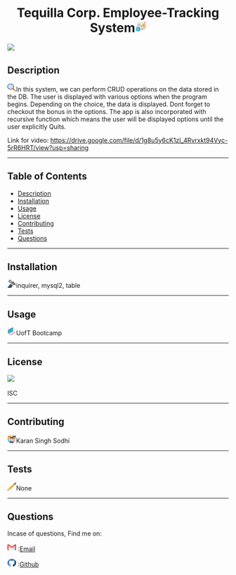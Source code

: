 <h1 align='center'>Tequilla Corp. Employee-Tracking System<span><img src="icons/project.png" height="25" width="25"/></span></h1>
    <img src="https://img.shields.io/badge/License-ISC-blue.svg"/>
    <h2 id="description">Description</h2>
    <p><img src="icons/search.png" height="18" width="20"/>In this system, we can perform CRUD operations on the data stored in the DB. The user is displayed with various options when the program begins. Depending on the choice, the data is displayed. Dont forget to checkout the bonus in the options. The app is also incorporated with recursive function which means the user will be displayed options until the user explicitly Quits.  </p>
    <p>Link for video: <a href="https://drive.google.com/file/d/1g8u5y6cK1zI_4Rvrxkt94Vyc-5rR6HRT/view?usp=sharing" target="_blank">https://drive.google.com/file/d/1g8u5y6cK1zI_4Rvrxkt94Vyc-5rR6HRT/view?usp=sharing</a></p>
    <hr>
    <h2>Table of Contents</h2>
    <ul>
        <li><a href="#description">Description</a></li>
        <li><a href="#install">Installation</a></li>
        <li><a href="#usage">Usage</a></li>
        <li><a href="#license">License</a></li>
        <li><a href="#contri">Contributing</a></li>
        <li><a href="#test">Tests</a></li>
        <li><a href="#question">Questions</a></li>
    </ul>
    <hr>
    <h2 id="install">Installation</h2>
    <p><img src="icons/wheel.png" height="18" width="20"/>inquirer, mysql2, table</p>
    <hr>
    <h2 id="usage">Usage</h2>
    <p><img src="icons/laptop.png" height="18" width="20"/>UofT Bootcamp</p>
    <hr>
    <h2 id="license">License</h2>
    <img src="https://img.shields.io/badge/License-ISC-blue.svg"/>
    <p>ISC</p>
    <hr>
    <h2 id="contri">Contributing</h2>
    <p><img src="icons/people.png" height="18" width="20"/>Karan Singh Sodhi</p>
    <hr>
    <h2 id="test">Tests</h2>
    <p><img src="icons/pencil.png" height="18" width="20"/>None</p>
    <hr>
    <h2 id="question">Questions</h2>
    <p>Incase of questions, Find me on: </p>
    <p><img src="icons/gmail.png" height="18" width="20"/> :<a href='mailto: karanpreetsodhi1997@gmail.com'>Email</a></p>
    <p><img src="icons/github.png" height="18" width="20"/> :<a href='https://github.com/kkkaran'>Github</a></p>
